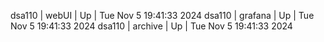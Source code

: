 dsa110 | webUI | Up | Tue Nov  5 19:41:33 2024
dsa110 | grafana | Up | Tue Nov  5 19:41:33 2024
dsa110 | archive | Up | Tue Nov  5 19:41:33 2024
